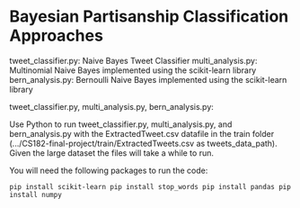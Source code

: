 # Bayesian Partisanship Classification Approaches

tweet_classifier.py: Naive Bayes Tweet Classifier 
multi_analysis.py: Multinomial Naive Bayes implemented using the scikit-learn library 
bern_analysis.py: Bernoulli Naive Bayes implemented using the scikit-learn library 

tweet_classifier.py, multi_analysis.py, bern_analysis.py:

Use Python to run tweet_classifier.py, multi_analysis.py, and bern_analysis.py with the ExtractedTweet.csv datafile in the train folder (.../CS182-final-project/train/ExtractedTweets.csv as tweets_data_path). Given the large dataset the files will take a while to run. 

You will need the following packages to run the code:

`pip install scikit-learn
pip install stop_words
pip install pandas
pip install numpy`






